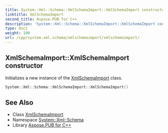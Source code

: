 ```yaml
---
title: System::Xml::Schema::XmlSchemaImport::XmlSchemaImport constructor
linktitle: XmlSchemaImport
second_title: Aspose.PUB for C++
description: 'System::Xml::Schema::XmlSchemaImport::XmlSchemaImport constructor. Initializes a new instance of the XmlSchemaImport class in C++.'
type: docs
weight: 100
url: /cpp/system.xml.schema/xmlschemaimport/xmlschemaimport/
---
```

## XmlSchemaImport::XmlSchemaImport constructor


Initializes a new instance of the [XmlSchemaImport](../) class.

```cpp
System::Xml::Schema::XmlSchemaImport::XmlSchemaImport()
```

## See Also

* Class [XmlSchemaImport](../)
* Namespace [System::Xml::Schema](../../)
* Library [Aspose.PUB for C++](../../../)
